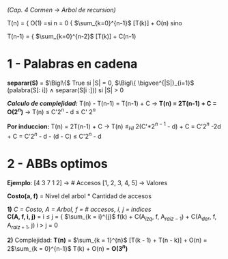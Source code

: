 _(Cap. 4 Cormen -> Arbol de recursion)_

T(n) = { O(1) =si n = 0
		{ $\sum_{k=0}^{n-1}$ [T(k)] + O(n) sino

T(n-1) = { $\sum_{k=0}^{n-2}$ [T(k)] + C(n-1)

    
# 1 - Palabras en cadena

**separar(S)** = 
$\Bigl\{$ True si |S| = 0,
$\Bigl\{ \bigvee^{|S|}_{i=1}$ (palabra(S[: i]) $\land$ separar(S[i :])) si |S| > 0

***Calculo de complejidad:***
T(n) - T(n-1) = T(n-1) + C
-> **T(n) = 2T(n-1) + C = O(2$^n$)**
-> T(n) $\leq$ C'2$^n$ - d $\leq$ C' 2$^n$

**Por induccion:**
T(n) = 2T(n-1) + C
-> T(n) $\leq_{HI}$ 2(C'*2$^{n-1}$ - d) + C
= C'2$^n$ -2d + C
= C'2$^n$ - d - (d - C) $\leq$ C'2$^n$ - d

# 2 - ABBs optimos

**Ejemplo**: 
[4 3 7 1 2] -> # Accesos
[1, 2, 3, 4, 5] -> Valores
	
**Costo(a, f)** = Nivel del arbol * Cantidad de accesos


**1)** _C = Costo, A = Arbol, f = # accesos, i, j = indices_  
**C(A, f, i, j)** =
	i $\leq$ j = { $\sum_{k = i}^{j}$ f(k) + C(A$_{izq}$, f, A$_{raiz - 1}$) + C(A$_{der}$, f, A$_{raiz + 1}$, j)
	i $>$ j = 0

**2)** Complejidad:
**T(n)** = $\sum_{k = 1}^{n}$ [T(k - 1) + T(n - k)] + O(n) = 2$\sum_{k = 0}^{n-1}$  T(k) + O(n)
= **O(3$^n$)**
